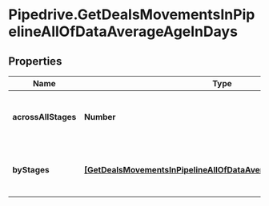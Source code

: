 # Pipedrive.GetDealsMovementsInPipelineAllOfDataAverageAgeInDays

## Properties

Name | Type | Description | Notes
------------ | ------------- | ------------- | -------------
**acrossAllStages** | **Number** | The moved deals average age across all stages | [optional] 
**byStages** | [**[GetDealsMovementsInPipelineAllOfDataAverageAgeInDaysByStages]**](GetDealsMovementsInPipelineAllOfDataAverageAgeInDaysByStages.md) | The moved deals average age by stages | [optional] 


